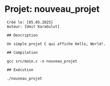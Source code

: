 # Projet: nouveau_projet
     
     Créé le: [05.05.2025]
     Auteur: [Umit Karabulut]
     
     ## Description
     
     Un simple projet C qui affiche Hello, World!.
     
     ## Compilation
     
     gcc src/main.c -o nouveau_projet
     
     ## Exécution
     
     ./nouveau_projet
     
